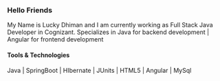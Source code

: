 <h3>Hello Friends</h3>
My Name is Lucky Dhiman and I am currently working as Full Stack Java Developer in Cognizant.
Specializes in Java for backend development | Angular for frontend development

<h4>Tools & Technologies</h4>
Java | SpringBoot | HIbernate | JUnits | HTML5 | Angular | MySql

